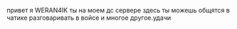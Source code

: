 привет я WERAN4IK ты на моем дс сервере здесь ты можешь общятся в чатике разговаривать в войсе и многое другое.удачи

<!---
WERAN4IK/WERAN4IK is a ✨ special ✨ repository because its `README.md` (this file) appears on your GitHub profile.
You can click the Preview link to take a look at your changes.
--->
